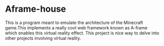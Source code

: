 # Aframe-house
This is a program meant to emulate the architecture of the Minecraft game.This implements a really cool web framework known as A-frame which enables this virtual reality effect.
This project is nice way to delve into other projects involving virtual reality.
